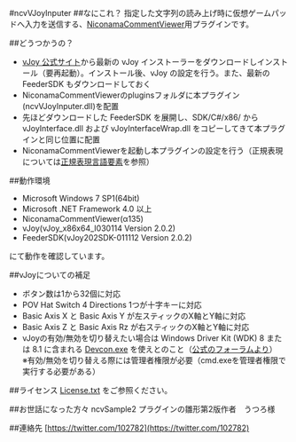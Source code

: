 ﻿#ncvVJoyInputer
##なにこれ？
指定した文字列の読み上げ時に仮想ゲームパッドへ入力を送信する、[NiconamaCommentViewer](http://www.posite-c.com/application/ncv/)用プラグインです。

##どうつかうの？

* [vJoy 公式サイト](http://vjoystick.sourceforge.net/site/)から最新の vJoy インストーラーをダウンロードしインストール（要再起動）。インストール後、vJoy の設定を行う。また、最新の FeederSDK もダウンロードしておく
* NiconamaCommentViewerのpluginsフォルダに本プラグイン(ncvVJoyInputer.dll)を配置
* 先ほどダウンロードした FeederSDK を展開し、SDK/C#/x86/ から vJoyInterface.dll および vJoyInterfaceWrap.dll をコピーしてきて本プラグインと同じ位置に配置
* NiconamaCommentViewerを起動し本プラグインの設定を行う（正規表現については[正規表現言語要素](http://msdn.microsoft.com/ja-jp/library/az24scfc(v=vs.90).aspx)を参照）


##動作環境

* Microsoft Windows 7 SP1(64bit)
* Microsoft .NET Framework 4.0 以上
* NiconamaCommentViewer(α135)
* vJoy(vJoy_x86x64_I030114 Version 2.0.2)
* FeederSDK(vJoy202SDK-011112 Version 2.0.2)

にて動作を確認しています。


##vJoyについての補足

* ボタン数は1から32個に対応
* POV Hat Switch 4 Directions 1つが十字キーに対応
* Basic Axis X と Basic Axis Y が左スティックのX軸とY軸に対応
* Basic Axis Z と Basic Axis Rz が右スティックのX軸とY軸に対応
* vJoyの有効/無効を切り替えたい場合は Windows Driver Kit (WDK) 8 または 8.1 に含まれる 
[Devcon.exe](http://msdn.microsoft.com/en-us/library/windows/hardware/ff544707(v=vs.85).aspx)
 を使えとのこと（[公式のフォーラムより](http://vjoystick.sourceforge.net/site/index.php/forum/4-Help/454-enable-disable-vjoy-driver-from-shell-command)）  
 ※有効/無効を切り替える際には管理者権限が必要（cmd.exeを管理者権限で実行する必要がある）

##ライセンス
[License.txt](https://github.com/102782/ncvVJoyInputer/blob/master/License.txt) をご参照ください。


##お世話になった方々
ncvSample2 プラグインの雛形第2版作者　うつろ様


##連絡先
[https://twitter.com/102782](https://twitter.com/102782)